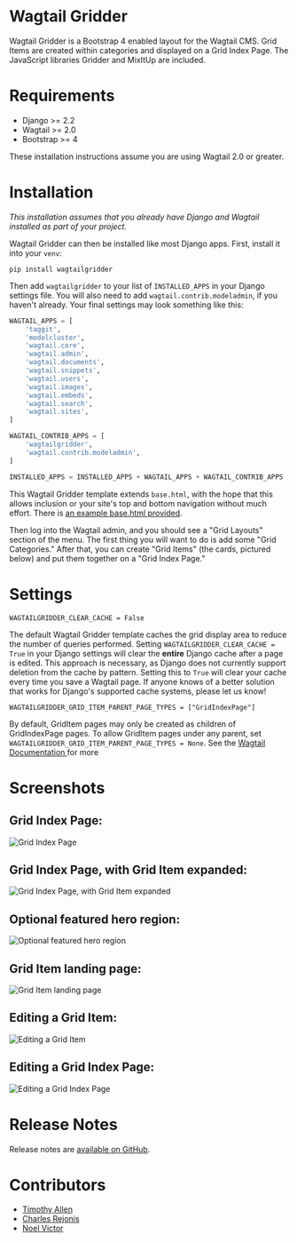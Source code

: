 # Wagtail Gridder

Wagtail Gridder is a Bootstrap 4 enabled layout for the Wagtail CMS. Grid Items are created within categories and displayed on a Grid Index Page. The JavaScript libraries Gridder and MixItUp are included.

# Requirements

* Django >= 2.2
* Wagtail >= 2.0
* Bootstrap >= 4

These installation instructions assume you are using Wagtail 2.0 or greater.

# Installation

*This installation assumes that you already have Django and Wagtail installed as part of your project.*

Wagtail Gridder can then be installed like most Django apps. First, install it into your `venv`:

    pip install wagtailgridder

Then add `wagtailgridder` to your list of `INSTALLED_APPS` in your Django settings file. You will also need to add `wagtail.contrib.modeladmin`, if you haven't already. Your final settings may look something like this:

```python
WAGTAIL_APPS = [
    'taggit',
    'modelcluster',
    'wagtail.core',
    'wagtail.admin',
    'wagtail.documents',
    'wagtail.snippets',
    'wagtail.users',
    'wagtail.images',
    'wagtail.embeds',
    'wagtail.search',
    'wagtail.sites',
]

WAGTAIL_CONTRIB_APPS = [
    'wagtailgridder',
    'wagtail.contrib.modeladmin',
]

INSTALLED_APPS = INSTALLED_APPS + WAGTAIL_APPS + WAGTAIL_CONTRIB_APPS
```

This Wagtail Gridder template extends `base.html`, with the hope that this allows inclusion or your site's top and bottom navigation without much effort. There is [an example base.html provided](https://github.com/wharton/wagtailgridder/blob/master/wagtailgridder/templates/base.html).

Then log into the Wagtail admin, and you should see a "Grid Layouts" section of the menu. The first thing you will want to do is add some "Grid Categories." After that, you can create "Grid Items" (the cards, pictured below) and put them together on a "Grid Index Page."

# Settings

    WAGTAILGRIDDER_CLEAR_CACHE = False

The default Wagtail Gridder template caches the grid display area to reduce the number of queries performed. Setting `WAGTAILGRIDDER_CLEAR_CACHE = True` in your Django settings will clear the **entire** Django cache after a page is edited. This approach is necessary, as Django does not currently support deletion from the cache by pattern. Setting this to `True` will clear your cache every time you save a Wagtail page. If anyone knows of a better solution that works for Django's supported cache systems, please let us know!

    WAGTAILGRIDDER_GRID_ITEM_PARENT_PAGE_TYPES = ["GridIndexPage"]

By default, GridItem pages may only be created as children of GridIndexPage pages. To
 allow GridItem pages under any parent, set
  `WAGTAILGRIDDER_GRID_ITEM_PARENT_PAGE_TYPES = None`. See the [Wagtail Documentation
  ](https://docs.wagtail.io/en/stable/reference/pages/model_reference.html#wagtail.core.models.Page)
  for more
# Screenshots

## Grid Index Page:

![Grid Index Page](https://raw.githubusercontent.com/wharton/wagtailgridder/master/img/grid_index_page.jpg)

## Grid Index Page, with Grid Item expanded:

![Grid Index Page, with Grid Item expanded](https://raw.githubusercontent.com/wharton/wagtailgridder/master/img/grid_index_page_expanded.jpg)

## Optional featured hero region:

![Optional featured hero region](https://raw.githubusercontent.com/wharton/wagtailgridder/master/img/featured_hero.jpg)

## Grid Item landing page:

![Grid Item landing page](https://raw.githubusercontent.com/wharton/wagtailgridder/master/img/grid_item.jpg)

## Editing a Grid Item:

![Editing a Grid Item](https://raw.githubusercontent.com/wharton/wagtailgridder/master/img/edit_grid_item.jpg)

## Editing a Grid Index Page:

![Editing a Grid Index Page](https://raw.githubusercontent.com/wharton/wagtailgridder/master/img/edit_grid_index_page.jpg)

# Release Notes

Release notes are [available on GitHub](https://github.com/wharton/wagtailgridder/releases).

# Contributors

* [Timothy Allen](https://github.com/FlipperPA)
* [Charles Rejonis](https://github.com/rejonis)
* [Noel Victor](https://github.com/noeldvictor)
